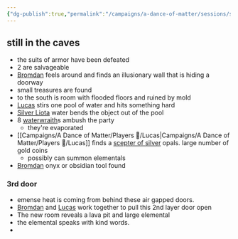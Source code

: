 ```yaml
---
{"dg-publish":true,"permalink":"/campaigns/a-dance-of-matter/sessions/session-1019/"}
---
```



## still in the caves
- the suits of armor have been defeated 
- 2 are salvageable 
- [Bromdan](Campaigns/A%20Dance%20of%20Matter/Players%20👤/Bromdan.md) feels around and finds an illusionary wall that is hiding a doorway
- small treasures are found
- to the south is room with flooded floors and ruined by mold
- [Lucas](Campaigns/A%20Dance%20of%20Matter/Players%20👤/Lucas.md) stirs one pool of water and hits something hard
- [Silver Liota](Campaigns/A%20Dance%20of%20Matter/Players%20👤/Silver%20Liota.md) water bends the object out of the pool
- 8 [waterwraith](Campaigns/A%20Dance%20of%20Matter/NPCs%20🤖/waterwraith.md)s ambush the party
	- they're evaporated
- [[Campaigns/A Dance of Matter/Players 👤/Lucas\|Campaigns/A Dance of Matter/Players 👤/Lucas]] finds a [scepter of silver](Campaigns/A%20Dance%20of%20Matter/Items%20💍/scepter%20of%20silver.md) opals. large number of gold coins
	- possibly can summon elementals
- [Bromdan](Campaigns/A%20Dance%20of%20Matter/Players%20👤/Bromdan.md) onyx or obsidian tool found

### 3rd door
- emense heat is coming from behind these air gapped doors.
- [Bromdan](Campaigns/A%20Dance%20of%20Matter/Players%20👤/Bromdan.md) and [Lucas](Campaigns/A%20Dance%20of%20Matter/Players%20👤/Lucas.md) work together to pull this 2nd layer door open
- The new room reveals a lava pit and large elemental 
- the elemental speaks with kind words.
- 